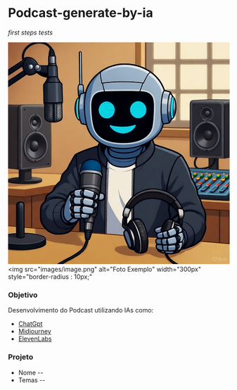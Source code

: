 # Podcast-generate-by-ia
*first steps tests*

![foto](image.jpg)
<img src="images/image.png" alt="Foto Exemplo" width="300px" style="border-radius : 10px;"

### **Objetivo**
  Desenvolvimento do Podcast utilizando IAs como:
  - [ChatGpt](https://chatgpt.com)
  - [Midjourney](https://www.google.com/url?sa=t&rct=j&q=&esrc=s&source=web&cd=&cad=rja&uact=8&ved=2ahUKEwibu-b-pbGQAxX7u5UCHSMgLJEQFnoECA0QAQ&url=https%3A%2F%2Fwww.midjourney.com%2F&usg=AOvVaw3grMcZQ-XDIBOtKA3oOlK4&opi=89978449)
  - [ElevenLabs](https://start.elevenlabs.io/brand/v1?utm_source=google&utm_medium=cpc&utm_campaign=brazil_brandsearch_brand_english&utm_id=22882469642&utm_term=eleven%20labs&utm_content=brand_-_brand&gad_source=1&gad_campaignid=22882469642&gclid=CjwKCAjwmNLHBhA4EiwA3ts3mUDZ3iiigRmfU4yv-av3DSXImTRLbsrnXkLDykfKN3ItOCNvZItAHhoCz6QQAvD_BwE)

### **Projeto**
  - Nome -- 
  - Temas -- 
  
  
